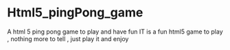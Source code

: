 # Html5_pingPong_game
A html 5 ping pong game to play and have fun
IT is a fun html5 game to play , nothing more to tell , just play it and enjoy
